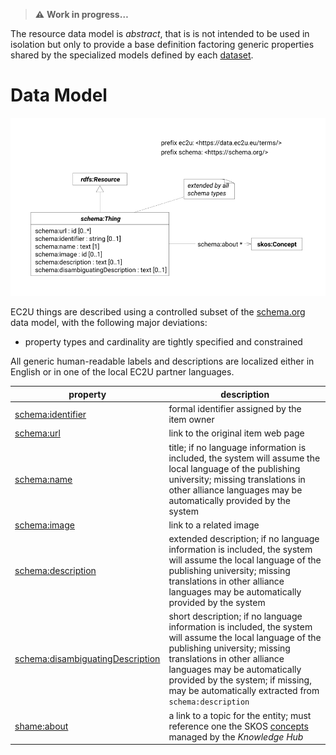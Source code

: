> **⚠️** **Work in progress…**

The resource data model is *abstract*, that is is not intended to be used in isolation but only to provide a base definition factoring generic properties shared by the specialized models defined by each [dataset](./index.md).

# Data Model

![thing data model](index/things.svg)

EC2U things are described using a controlled subset of the  [schema.org](https://schema.org) data model, with the following major deviations:

* property types and cardinality are tightly specified and constrained

All generic human-readable labels and descriptions are localized either in English or in one of the local EC2U partner
languages.

| property                                                     | description                                                  |
| ------------------------------------------------------------ | ------------------------------------------------------------ |
| [schema:identifier](https://schema.org/identifier)           | formal identifier assigned by the item owner                 |
| [schema:url](https://schema.org/url)                         | link to the original item web page                           |
| [schema:name](https://schema.org/name)                       | title; if no language information is included, the system will assume the local language of the publishing university; missing translations in other alliance languages may be automatically provided by the system |
| [schema:image](https://schema.org/image)                     | link to a related image                                      |
| [schema:description](https://schema.org/description)         | extended  description; if no language information is included, the system will assume the local language of the publishing university; missing translations in other alliance languages may be automatically provided by the system |
| [schema:disambiguatingDescription](https://schema.org/disambiguatingDescription) | short description; if no language information is included, the system will assume the local language of the publishing university; missing translations in other alliance languages may be automatically provided by the system; if missing, may be automatically extracted from `schema:description` |
| [shame:about](https://schema.org/about)                      | a link to a topic for the entity; must reference one the SKOS [concepts](https://data.ec2u.eu/concepts/) managed by the *Knowledge Hub* |
